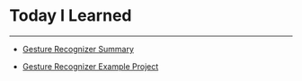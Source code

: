 # Today I Learned

- - -

- [Gesture Recognizer Summary](https://vincentgeranium.github.io/ios,/swift/2019/10/18/GestureRecognizerSummary.html)

- [Gesture Recognizer Example Project](https://github.com/VincentGeranium/Swift-Study/tree/master/gestureRecognizerExampleProject)